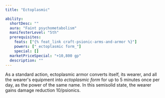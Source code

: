 ```yaml
---
title: "Ectoplasmic"

ability:
  shortDesc: ""
  aura: "Faint psychometabolism"
  manifesterLevel: "5th"
  prerequisites:
    feats: ["{% feat_link craft-psionic-arms-and-armor %}"]
    powers: ["_ectoplasmic form_"]
    special: []
  marketPriceSpecial: "+10,800 gp"
  description: ""
---
```

As a standard action, ectoplasmic armor converts itself, its wearer, and all the wearer's equipment into _ectoplasmic form_ for up to 5 minutes once per day, as the power of the same name. In this semisolid state, the wearer gains damage reduction 10/psionics.



